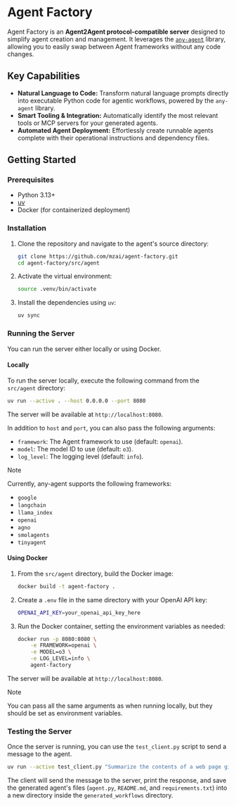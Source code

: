 # Agent Factory

Agent Factory is an **Agent2Agent protocol-compatible server** designed to simplify agent creation and management. It
leverages the [`any-agent`](https://github.com/mozilla-ai/any-agent) library, allowing you to easily swap between Agent
frameworks without any code changes.

## Key Capabilities

* **Natural Language to Code:** Transform natural language prompts directly into executable Python code for agentic
  workflows, powered by the `any-agent` library.
* **Smart Tooling & Integration:** Automatically identify the most relevant tools or MCP servers for your generated
  agents.
* **Automated Agent Deployment:** Effortlessly create runnable agents complete with their operational instructions and
  dependency files.

## Getting Started

### Prerequisites

- Python 3.13+
- [uv](https://github.com/astral-sh/uv)
- Docker (for containerized deployment)

### Installation

1. Clone the repository and navigate to the agent's source directory:
   ```bash
   git clone https://github.com/mzai/agent-factory.git
   cd agent-factory/src/agent
   ```

2. Activate the virtual environment:
   ```bash
   source .venv/bin/activate
   ```

3. Install the dependencies using `uv`:
   ```bash
   uv sync
   ```

### Running the Server

You can run the server either locally or using Docker.

#### Locally

To run the server locally, execute the following command from the `src/agent` directory:

```bash
uv run --active . --host 0.0.0.0 --port 8080
```

The server will be available at `http://localhost:8080`.

In addition to `host` and `port`, you can also pass the following arguments:

-   `framework`: The Agent framework to use (default: `openai`).
-   `model`: The model ID to use (default: `o3`).
-   `log_level`: The logging level (default: `info`).

> [!NOTE]
> Currently, any-agent supports the following frameworks:
> - `google`
> - `langchain`
> - `llama_index`
> - `openai`
> - `agno`
> - `smolagents`
> - `tinyagent`

#### Using Docker

1.  From the `src/agent` directory, build the Docker image:
    ```bash
    docker build -t agent-factory .
    ```
2. Create a `.env` file in the same directory with your OpenAI API key:
    ```bash
    OPENAI_API_KEY=your_openai_api_key_here
    ```

3.  Run the Docker container, setting the environment variables as needed:
    ```bash
    docker run -p 8080:8080 \
        -e FRAMEWORK=openai \
        -e MODEL=o3 \
        -e LOG_LEVEL=info \
        agent-factory
    ```

The server will be available at `http://localhost:8080`.

> [!NOTE]
> You can pass all the same arguments as when running locally, but they should be set as environment variables.

### Testing the Server

Once the server is running, you can use the `test_client.py` script to send a message to the agent.

```bash
uv run --active test_client.py "Summarize the contents of a web page given the URL."
```

The client will send the message to the server, print the response, and save the generated agent's files (`agent.py`,
`README.md`, and `requirements.txt`) into a new directory inside the `generated_workflows` directory.
